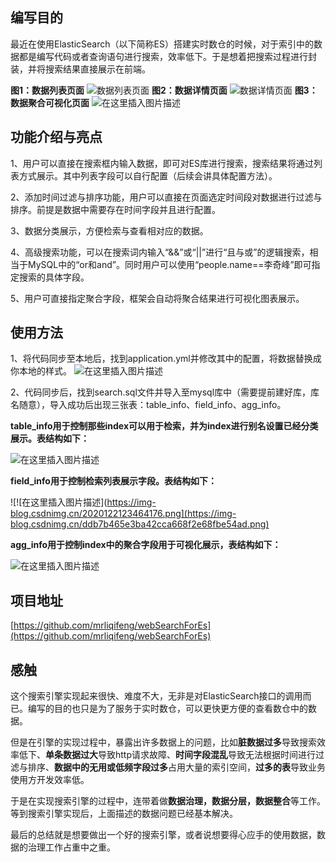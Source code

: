 
## 编写目的
最近在使用ElasticSearch（以下简称ES）搭建实时数仓的时候，对于索引中的数据都是编写代码或者查询语句进行搜索，效率低下。于是想着把搜索过程进行封装，并将搜索结果直接展示在前端。

**图1：数据列表页面**
![数据列表页面](https://img-blog.csdnimg.cn/20201221225245906.png?x-oss-process=image/watermark,type_ZmFuZ3poZW5naGVpdGk,shadow_10,text_aHR0cHM6Ly9ibG9nLmNzZG4ubmV0L21ybGlxaWZlbmc=,size_16,color_FFFFFF,t_70)
**图2：数据详情页面**
![数据详情页面](https://img-blog.csdnimg.cn/20201221225333143.png?x-oss-process=image/watermark,type_ZmFuZ3poZW5naGVpdGk,shadow_10,text_aHR0cHM6Ly9ibG9nLmNzZG4ubmV0L21ybGlxaWZlbmc=,size_16,color_FFFFFF,t_70)
**图3：数据聚合可视化页面**
![在这里插入图片描述](https://img-blog.csdnimg.cn/c88db5ba62654393b344cee1ec6be595.png?x-oss-process=image/watermark,type_ZHJvaWRzYW5zZmFsbGJhY2s,shadow_50,text_Q1NETiBA5p2O5aWH5bOwMTk5OA==,size_20,color_FFFFFF,t_70,g_se,x_16)

## 功能介绍与亮点
1、用户可以直接在搜索框内输入数据，即可对ES库进行搜索，搜索结果将通过列表方式展示。其中列表字段可以自行配置（后续会讲具体配置方法）。

2、添加时间过滤与排序功能，用户可以直接在页面选定时间段对数据进行过滤与排序。前提是数据中需要存在时间字段并且进行配置。

3、数据分类展示，方便检索与查看相对应的数据。

4、高级搜索功能，可以在搜索词内输入“&&”或“||”进行“且与或”的逻辑搜索，相当于MySQL中的“or和and”。同时用户可以使用“people.name==李奇峰”即可指定搜索的具体字段。

5、用户可直接指定聚合字段，框架会自动将聚合结果进行可视化图表展示。

## 使用方法
1、将代码同步至本地后，找到application.yml并修改其中的配置，将数据替换成你本地的样式。
![在这里插入图片描述](https://img-blog.csdnimg.cn/6a5b8bf86b6f4c999f21c6839988e660.png?x-oss-process=image/watermark,type_ZHJvaWRzYW5zZmFsbGJhY2s,shadow_50,text_Q1NETiBA5p2O5aWH5bOwMTk5OA==,size_20,color_FFFFFF,t_70,g_se,x_16)

2、代码同步后，找到search.sql文件并导入至mysql库中（需要提前建好库，库名随意），导入成功后出现三张表：table_info、field_info、agg_info。

**table_info用于控制那些index可以用于检索，并为index进行别名设置已经分类展示。表结构如下：**

![在这里插入图片描述](https://img-blog.csdnimg.cn/20201221234407255.png)

**field_info用于控制检索列表展示字段。表结构如下：**

![!\[在这里插入图片描述\](https://img-blog.csdnimg.cn/2020122123464176.png](https://img-blog.csdnimg.cn/ddb7b465e3ba42cca668f2e68fbe54ad.png)

**agg_info用于控制index中的聚合字段用于可视化展示，表结构如下：**

![在这里插入图片描述](https://img-blog.csdnimg.cn/a2a184ab10814b9287ad3a4d6fec52f8.png)

## 项目地址
[https://github.com/mrliqifeng/webSearchForEs](https://github.com/mrliqifeng/webSearchForEs)
## 感触
这个搜索引擎实现起来很快、难度不大，无非是对ElasticSearch接口的调用而已。编写的目的也只是为了服务于实时数仓，可以更快更方便的查看数仓中的数据。

但是在引擎的实现过程中，暴露出许多数据上的问题，比如**脏数据过多**导致搜索效率低下、**单条数据过大**导致http请求故障、**时间字段混乱**导致无法根据时间进行过滤与排序、**数据中的无用或低频字段过多**占用大量的索引空间，**过多的表**导致业务使用方开发效率低。

于是在实现搜索引擎的过程中，连带着做**数据治理，数据分层，数据整合**等工作。等到搜索引擎实现后，上面描述的数据问题已经基本解决。

最后的总结就是想要做出一个好的搜索引擎，或者说想要得心应手的使用数据，数据的治理工作占重中之重。
